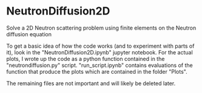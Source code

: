# NeutronDiffusion2D
Solve a 2D Neutron scattering problem using finite elements on the Neutron diffusion equation

To get a basic idea of how the code works (and to experiment with parts of it), look in the
"NeutronDiffusion2D.ipynb" jupyter notebook. For the actual plots, I wrote up the code as a python function contained in the "neutrondiffusion.py" script.
"run_script.ipynb" contains  evaluations of the function that produce the plots which are contained in the folder "Plots".

The remaining files are not important and will likely be deleted later.
